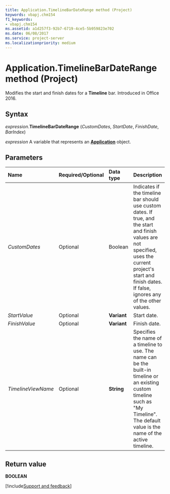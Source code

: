 ```yaml
---
title: Application.TimelineBarDateRange method (Project)
keywords: vbapj.chm154
f1_keywords:
- vbapj.chm154
ms.assetid: a1d257f3-92b7-6719-4ce5-5b959823e702
ms.date: 06/08/2017
ms.service: project-server
ms.localizationpriority: medium
---
```



# Application.TimelineBarDateRange method (Project)

Modifies the start and finish dates for a **Timeline** bar. Introduced in Office 2016.


## Syntax

_expression_.**TimelineBarDateRange** (_CustomDates_, _StartDate_, _FinishDate_, _BarIndex_)

_expression_ A variable that represents an **[Application](Project.Application.md)** object.


## Parameters

|Name|Required/Optional|Data type|Description|
|:-----|:-----|:-----|:-----|
| _CustomDates_|Optional|Boolean|Indicates if the timeline bar should use custom dates. If true, and the start and finish values are not specified, uses the current project's start and finish dates. If false, ignores any of the other values.|
| _StartValue_|Optional|**Variant**|Start date.|
| _FinishValue_|Optional|**Variant**|Finish date.|
| _TimelineViewName_|Optional|**String**|Specifies the name of a timeline to use. The name can be the built-in timeline or an existing custom timeline such as "My Timeline". The default value is the name of the active timeline.|

## Return value

 **BOOLEAN**

[!include[Support and feedback](~/includes/feedback-boilerplate.md)]